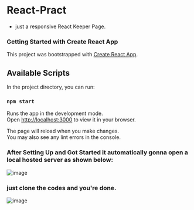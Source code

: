 # React-Pract
- just a responsive React Keeper Page. 
### Getting Started with Create React App

This project was bootstrapped with [Create React App](https://github.com/facebook/create-react-app).

## Available Scripts

In the project directory, you can run:

### `npm start`

Runs the app in the development mode.\
Open [http://localhost:3000](http://localhost:3000) to view it in your browser.

The page will reload when you make changes.\
You may also see any lint errors in the console.

### After Setting Up and Got Started it automatically gonna open a local hosted server as shown below: 
![image](https://github.com/SrikharD/React-Pract/assets/114123653/0391ec8b-4d72-4b82-9dc8-0e3c29fb286d)

### just clone the codes and you're done.
![image](https://github.com/SrikharD/React-Pract/assets/114123653/e08583c8-cc45-4cea-99ce-482393c5f8b5)
